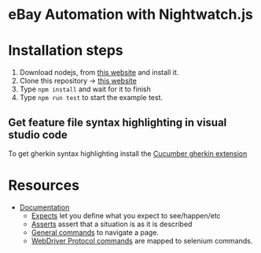 # eBay Automation with Nightwatch.js

# Installation steps

1. Download nodejs, from [this website](https://nodejs.org/en/) and install it. 
2. Clone this repository -> [this website](https://github.com/pimentelmugica/eBay-Automation) 
3. Type `npm install` and wait for it to finish
4. Type `npm run test` to start the example test.

## Get feature file syntax highlighting in visual studio code

To get gherkin syntax highlighting install the [Cucumber gherkin extension](https://marketplace.visualstudio.com/items?itemName=stevejpurves.cucumber)

# Resources 

- [Documentation](http://nightwatchjs.org/api/)
    - [Expects](http://nightwatchjs.org/api/#expect-api) let you define what you expect to see/happen/etc
    - [Asserts](http://nightwatchjs.org/api#assertions) assert that a situation is as it is described 
    - [General commands](http://nightwatchjs.org/api#commands) to navigate a page.
    - [WebDriver Protocol commands](http://nightwatchjs.org/api#protocol) are mapped to selenium commands. 
